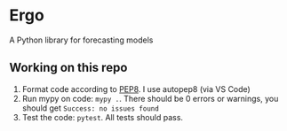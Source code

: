 # Ergo

A Python library for forecasting models

## Working on this repo
1. Format code according to [PEP8](https://www.python.org/dev/peps/pep-0008/). I use autopep8 (via VS Code)
2. Run mypy on code: `mypy .`. There should be 0 errors or warnings, you should get `Success: no issues found`
3. Test the code: `pytest`. All tests should pass.
